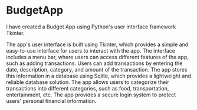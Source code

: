 # BudgetApp
I have created a Budget App using Python's user interface framework Tkinter. 

 The app's user interface is built using Tkinter, which provides a simple and easy-to-use interface for users to interact with the app. The interface includes a menu bar, where users can access different features of the app, such as adding transactions.
Users can add transactions by entering the date, description, category, and amount of the transaction. The app stores this information in a database using Sqlite, which provides a lightweight and reliable database solution.
The app allows users to categorize their transactions into different categories, such as food, transportation, entertainment, etc. 
The app provides a secure login system to protect users' personal financial information.
